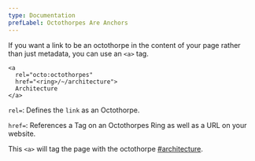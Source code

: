 ```yaml
---
type: Documentation
prefLabel: Octothorpes Are Anchors
---
```


If you want a link to be an octothorpe in the content of your page rather than just metadata, you can use an `<a>` tag.

```
<a 
  rel="octo:octothorpes" 
  href="<ring>/~/architecture">
  Architecture
</a>
```

`rel=`: Defines the `link` as an Octothorpe.

`href=`: References a Tag on an Octothorpes Ring as well as a URL on your website.

This `<a>` will tag the page with the octothorpe [#architecture](/~/architecture).
